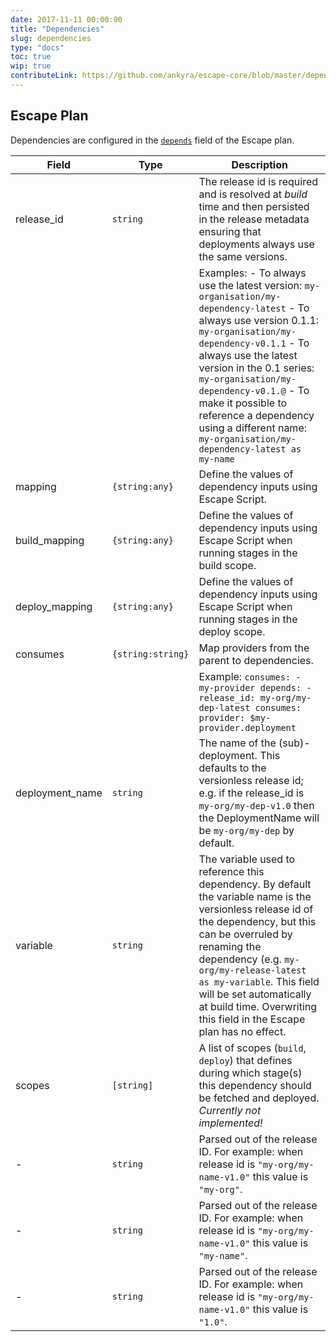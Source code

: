 ```yaml
---
date: 2017-11-11 00:00:00
title: "Dependencies"
slug: dependencies
type: "docs"
toc: true
wip: true
contributeLink: https://github.com/ankyra/escape-core/blob/master/dependency_config.go
---
```


## Escape Plan

Dependencies are configured in the [`depends`](/docs/reference/escape-plan/#depends)
field of the Escape plan.


Field | Type | Description
------|------|-------------
|release_id|`string`|The release id is required and is resolved at *build* time and then persisted in the release metadata ensuring that deployments always use the same versions. 
|||Examples: - To always use the latest version: `my-organisation/my-dependency-latest` - To always use version 0.1.1: `my-organisation/my-dependency-v0.1.1` - To always use the latest version in the 0.1 series: `my-organisation/my-dependency-v0.1.@` - To make it possible to reference a dependency using a different name: `my-organisation/my-dependency-latest as my-name` 
|mapping|`{string:any}`|Define the values of dependency inputs using Escape Script. 
|build_mapping|`{string:any}`|Define the values of dependency inputs using Escape Script when running stages in the build scope. 
|deploy_mapping|`{string:any}`|Define the values of dependency inputs using Escape Script when running stages in the deploy scope. 
|consumes|`{string:string}`|Map providers from the parent to dependencies. 
|||Example: ``` consumes: - my-provider depends: - release_id: my-org/my-dep-latest consumes: provider: $my-provider.deployment ``` 
|deployment_name|`string`|The name of the (sub)-deployment. This defaults to the versionless release id; e.g. if the release_id is `my-org/my-dep-v1.0` then the DeploymentName will be `my-org/my-dep` by default. 
|variable|`string`|The variable used to reference this dependency. By default the variable name is the versionless release id of the dependency, but this can be overruled by renaming the dependency (e.g. `my-org/my-release-latest as my-variable`. This field will be set automatically at build time. Overwriting this field in the Escape plan has no effect. 
|scopes|`[string]`|A list of scopes (`build`, `deploy`) that defines during which stage(s) this dependency should be fetched and deployed. *Currently not implemented!* 
|-|`string`|Parsed out of the release ID. For example: when release id is `"my-org/my-name-v1.0"` this value is `"my-org"`. 
|-|`string`|Parsed out of the release ID. For example: when release id is `"my-org/my-name-v1.0"` this value is `"my-name"`. 
|-|`string`|Parsed out of the release ID. For example: when release id is `"my-org/my-name-v1.0"` this value is `"1.0"`. 

